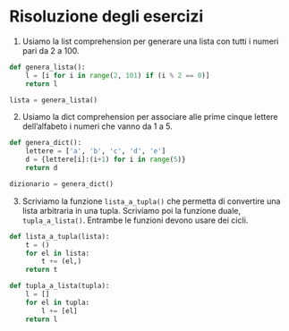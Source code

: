 # Risoluzione degli esercizi

1. Usiamo la list comprehension per generare una lista con tutti i numeri pari da 2 a 100.

```py
def genera_lista():
    l = [i for i in range(2, 101) if (i % 2 == 0)]
    return l

lista = genera_lista()
```

2. Usiamo la dict comprehension per associare alle prime cinque lettere dell’alfabeto i numeri che vanno da 1 a 5.

```py
def genera_dict():
    lettere = ['a', 'b', 'c', 'd', 'e']
    d = {lettere[i]:(i+1) for i in range(5)}
    return d

dizionario = genera_dict()
```

3. Scriviamo la funzione `lista_a_tupla()` che permetta di convertire una lista arbitraria in una tupla. Scriviamo poi la funzione duale, `tupla_a_lista()`. Entrambe le funzioni devono usare dei cicli.

```py
def lista_a_tupla(lista):
    t = ()
    for el in lista:
        t += (el,)
    return t

def tupla_a_lista(tupla):
    l = []
    for el in tupla:
        l += [el]
    return l
```
